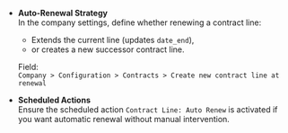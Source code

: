 - **Auto-Renewal Strategy**  
  In the company settings, define whether renewing a contract line:
  - Extends the current line (updates `date_end`),
  - or creates a new successor contract line.
  
  Field:  
  `Company > Configuration > Contracts > Create new contract line at renewal`
- **Scheduled Actions**  
  Ensure the scheduled action `Contract Line: Auto Renew` is activated if you
  want automatic renewal without manual intervention.
